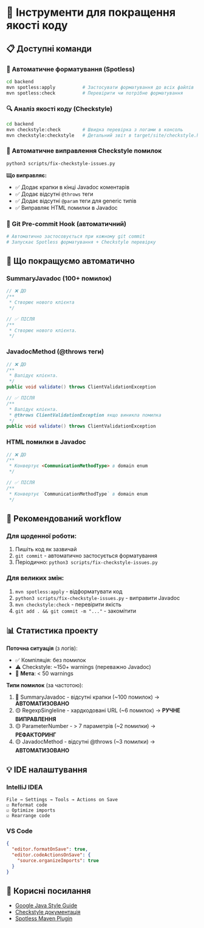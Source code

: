 # 🔧 Інструменти для покращення якості коду

## 📋 Доступні команди

### 🎨 Автоматичне форматування (Spotless)

```bash
cd backend
mvn spotless:apply          # Застосувати форматування до всіх файлів
mvn spotless:check          # Перевірити чи потрібне форматування
```

### 🔍 Аналіз якості коду (Checkstyle)

```bash
cd backend
mvn checkstyle:check        # Швидка перевірка з логами в консоль
mvn checkstyle:checkstyle   # Детальний звіт в target/site/checkstyle.html
```

### 🐍 Автоматичне виправлення Checkstyle помилок

```bash
python3 scripts/fix-checkstyle-issues.py
```

**Що виправляє:**

- ✅ Додає крапки в кінці Javadoc коментарів
- ✅ Додає відсутні `@throws` теги
- ✅ Додає відсутні `@param` теги для generic типів
- ✅ Виправляє HTML помилки в Javadoc

### 🤖 Git Pre-commit Hook (автоматичний)

```bash
# Автоматично застосовується при кожному git commit
# Запускає Spotless форматування + Checkstyle перевірку
```

## 🎯 Що покращуємо автоматично

### SummaryJavadoc (100+ помилок)

```java
// ❌ ДО
/**
 * Створює нового клієнта
 */

// ✅ ПІСЛЯ
/**
 * Створює нового клієнта.
 */
```

### JavadocMethod (@throws теги)

```java
// ❌ ДО
/**
 * Валідує клієнта.
 */
public void validate() throws ClientValidationException

// ✅ ПІСЛЯ
/**
 * Валідує клієнта.
 * @throws ClientValidationException якщо виникла помилка
 */
public void validate() throws ClientValidationException
```

### HTML помилки в Javadoc

```java
// ❌ ДО
/**
 * Конвертує <CommunicationMethodType> в domain enum
 */

// ✅ ПІСЛЯ
/**
 * Конвертує `CommunicationMethodType` в domain enum
 */
```

## 🚀 Рекомендований workflow

### Для щоденної роботи:

1. Пишіть код як зазвичай
2. `git commit` - автоматично застосується форматування
3. Періодично: `python3 scripts/fix-checkstyle-issues.py`

### Для великих змін:

1. `mvn spotless:apply` - відформатувати код
2. `python3 scripts/fix-checkstyle-issues.py` - виправити Javadoc
3. `mvn checkstyle:check` - перевірити якість
4. `git add . && git commit -m "..."` - закомітити

## 📊 Статистика проекту

**Поточна ситуація** (з логів):

- ✅ Компіляція: без помилок
- ⚠️ Checkstyle: ~150+ warnings (переважно Javadoc)
- 🎯 **Мета**: < 50 warnings

**Типи помилок** (за частотою):

1. 🔴 SummaryJavadoc - відсутні крапки (~100 помилок) → **АВТОМАТИЗОВАНО**
2. 🟡 RegexpSingleline - хардкодовані URL (~6 помилок) → **РУЧНЕ ВИПРАВЛЕННЯ**
3. 🟡 ParameterNumber - > 7 параметрів (~2 помилки) → **РЕФАКТОРИНГ**
4. 🟡 JavadocMethod - відсутні @throws (~3 помилки) → **АВТОМАТИЗОВАНО**

## 💡 IDE налаштування

### IntelliJ IDEA

```
File → Settings → Tools → Actions on Save
☑️ Reformat code
☑️ Optimize imports
☑️ Rearrange code
```

### VS Code

```json
{
  "editor.formatOnSave": true,
  "editor.codeActionsOnSave": {
    "source.organizeImports": true
  }
}
```

## 🔗 Корисні посилання

- [Google Java Style Guide](https://google.github.io/styleguide/javaguide.html)
- [Checkstyle документація](https://checkstyle.sourceforge.io/)
- [Spotless Maven Plugin](https://github.com/diffplug/spotless/tree/main/plugin-maven)
